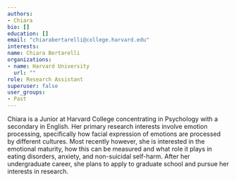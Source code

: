 ```yaml
---
authors:
- Chiara
bio: []
education: []
email: "chiarabertarelli@college.harvard.edu"
interests:
name: Chiara Bertarelli
organizations:
- name: Harvard University
  url: ""
role: Research Assistant
superuser: false
user_groups:
- Past
---
```


Chiara is a Junior at Harvard College concentrating in Psychology with a secondary in English. Her primary research interests involve emotion processing, specifically how facial expression of emotions are processed by different cultures. Most recently however, she is interested in the emotional maturity, how this can be measured and what role it plays in eating disorders, anxiety, and non-suicidal self-harm. After her undergraduate career, she plans to apply to graduate school and pursue her interests in research. 

